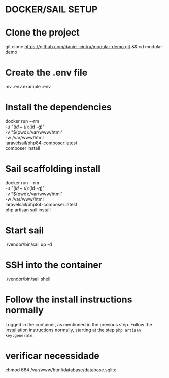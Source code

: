 # DOCKER/SAIL SETUP

# Clone the project

git clone https://github.com/daniel-cintra/modular-demo.git && cd modular-demo

# Create the .env file

mv .env.example .env

# Install the dependencies

docker run --rm \
 -u "$(id -u):$(id -g)" \
 -v "$(pwd):/var/www/html" \
 -w /var/www/html \
 laravelsail/php84-composer:latest \
 composer install

# Sail scaffolding install

docker run --rm \
 -u "$(id -u):$(id -g)" \
 -v "$(pwd):/var/www/html" \
 -w /var/www/html \
 laravelsail/php84-composer:latest \
 php artisan sail:install

# Start sail

./vendor/bin/sail up -d

# SSH into the container

./vendor/bin/sail shell

# Follow the install instructions normally

Logged in the container, as mentioned in the previous step. Follow the [installation instructions](/README.md) normally, starting at the step `php artisan key:generate`.

# verificar necessidade

chmod 664 /var/www/html/database/database.sqlite
